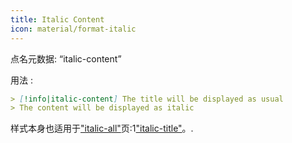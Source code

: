 ```yaml
---
title: Italic Content
icon: material/format-italic
---
```


点名元数据: “italic-content”

用法 :
```md
> [!info|italic-content] The title will be displayed as usual
> The content will be displayed as italic
```

样式本身也适用于["italic-all"](。/combined-styling/page-18.md)页:1["italic-title"](。/title-styling/page-18.md)。.